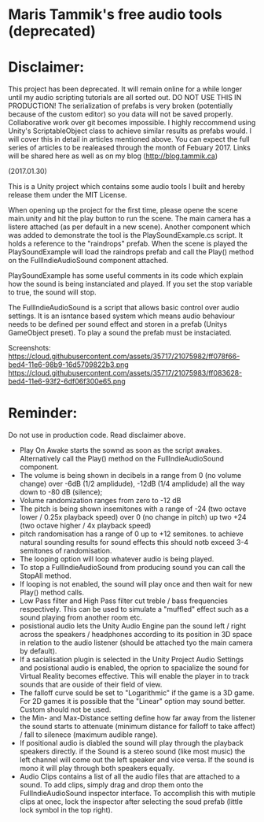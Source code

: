 # Maris Tammik's free audio tools (deprecated)

# Disclaimer:

This project has been deprecated. It will remain online for a while longer until my audio scripting tutorials are all sorted out. DO NOT USE THIS IN PRODUCTION! The serialization of prefabs is very broken (potentially because of the custom editor) so you data will not be saved properly. Collaborative work over git becomes impossible.
I highly reccommend using Unity's ScriptableObject class to achieve similar results as prefabs would. I will cover this in detail in articles mentioned above. You can expect the full series of articles to be realeased through the month of Febuary 2017. Links will be shared here as well as on my blog (http://blog.tammik.ca)

(2017.01.30)

This is a Unity project which contains some audio tools I built and hereby release them under the MIT License.

When opening up the project for the first time, please opene the scene main.unity and hit the play button to run the scene. The main camera has a listere attached (as per default in a new scene). Another component which was added to demonstrate the tool is the PlaySoundExample.cs script. It holds a reference to the "raindrops" prefab. When the scene is played the PlaySoundExample will load the raindrops prefab and call the Play() method on the FullIndieAudioSound component attached.

PlaySoundExample has some useful comments in its code which explain how the sound is being instanciated and played. If you set the stop variable to true, the sound will stop.

The FullIndieAudioSound is a script that allows basic control over audio settings. It is an isntance based system which means audio behaviour needs to be defined per sound effect and storen in a prefab (Unitys GameObject preset). To play a sound the prefab must be instaciated.

Screenshots:
https://cloud.githubusercontent.com/assets/35717/21075982/ff078f66-bed4-11e6-98b9-16d5709822b3.png
https://cloud.githubusercontent.com/assets/35717/21075983/ff083628-bed4-11e6-93f2-6df06f300e65.png

# Reminder:

Do not use in production code. Read disclaimer above.

- Play On Awake starts the sownd as soon as the script awakes. Alternatively call the Play() method on the FullIndieAudioSound component.
- The volume is being shown in decibels in a range from 0 (no volume change) over -6dB (1/2 amplidude), -12dB (1/4 amplidude) all the way down to -80 dB (silence);
- Volume randomization ranges from zero to -12 dB
- The pitch is being shown insemitones with a range of -24 (two octave lower / 0.25x playback speed) over 0 (no change in pitch) up two +24 (two octave higher / 4x playback speed)
- pitch randomisation has a range of 0 up to +12 semitones. to achieve natural sounding results for sound effects this should notb exceed 3-4 semitones of randomisation.
- The looping option will loop whatever audio is being played.
- To stop a FullIndieAudioSound from producing sound you can call the StopAll method.
- If looping is not enabled, the sound will play once and then wait for new Play() method calls.
- Low Pass filter and High Pass filter cut treble / bass frequencies respectively. This can be used to simulate a "muffled" effect such as a sound playing from another room etc.
- posistional audio lets the Unity Audio Engine pan the sound left / right across the speakers / headphones according to its position in 3D space in relation to the audio listener (should be attached tyo the main camera by default).
- If a sacialisation plugin is selected in the Unity Project Audio Settings and posistional audio is enabled, the oprion to spacialize the sound for Virtual Reality becomes effective. This will enable the player in  to track sounds that are ouside of their field of view.
- The falloff curve sould be set to "Logarithmic" if the game is a 3D game. For 2D games it is possible that the "Linear" option may sound better. Custom should not be used.
- the Min- and Max-Distance setting define how far away from the listener the sound starts to attenuate (minimum distance for falloff to take affect) / fall to silenece (maximum audible range).
- If positional audio is diabled the sound will play through the playback speakers directly. if the Sound is a stereo sound (like most music) the left channel will come out the left speaker and vice versa. If the sound is mono it will play through both speakers equally.
- Audio Clips contains a list of all the audio files that are attached to a sound. To add clips, simply drag and drop them onto the FullIndieAudioSound inspector interface. To accomplish this with mutiple clips at onec, lock the inspector after selecting the soud prefab (little lock symbol in the top right).
